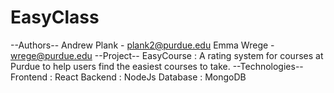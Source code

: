 # EasyClass
--Authors--
Andrew Plank	- plank2@purdue.edu
Emma Wrege		- wrege@purdue.edu
--Project--
EasyCourse : A rating system for courses at Purdue to help users find the easiest courses to take.
--Technologies--
Frontend : React
Backend : NodeJs
Database : MongoDB

